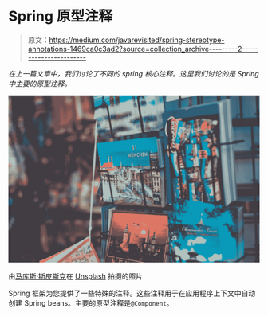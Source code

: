 # Spring 原型注释

> 原文：<https://medium.com/javarevisited/spring-stereotype-annotations-1469ca0c3ad2?source=collection_archive---------2----------------------->

*在上一篇文章中，我们讨论了不同的 spring 核心注释。这里我们讨论的是 Spring 中主要的原型注释。*

![](img/706895cb65cc7403b821abadde7baaf7.png)

由[马库斯·斯皮斯克](https://unsplash.com/@markusspiske?utm_source=medium&utm_medium=referral)在 [Unsplash](https://unsplash.com?utm_source=medium&utm_medium=referral) 拍摄的照片

Spring 框架为您提供了一些特殊的注释。这些注释用于在应用程序上下文中自动创建 Spring beans。主要的原型注释是`@Component`。